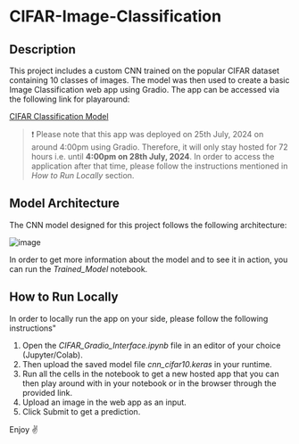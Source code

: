 # CIFAR-Image-Classification

## Description
This project includes a custom CNN trained on the popular CIFAR dataset containing 10 classes of images. The model was then used to create a basic Image Classification web app using Gradio. The app can be accessed via the following link for playaround:

[CIFAR Classification Model](https://ad0178ad51fdef24ea.gradio.live/)



> ❗ Please note that this app was deployed on 25th July, 2024 on around 4:00pm using Gradio. Therefore, it will only stay hosted for 72 hours i.e. until **4:00pm on 28th July, 2024**. In order to access the application after that time, please follow the instructions mentioned in *How to Run Locally* section.


## Model Architecture
The CNN model designed for this project follows the following architecture:

![image](https://github.com/user-attachments/assets/99b848f4-4475-4ab2-ae8f-2e10c9387d8a)




In order to get more information about the model and to see it in action, you can run the *Trained_Model* notebook. 


## How to Run Locally
In order to locally run the app on your side, please follow the following instructions"

1. Open the *CIFAR_Gradio_Interface.ipynb* file in an editor of your choice (Jupyter/Colab). 
2. Then upload the saved model file *cnn_cifar10.keras* in your runtime. 
3. Run all the cells in the notebook to get a new hosted app that you can then play around with in your notebook or in the browser through the provided link. 
4. Upload an image in the web app as an input.
5. Click Submit to get a prediction.



Enjoy ✌

